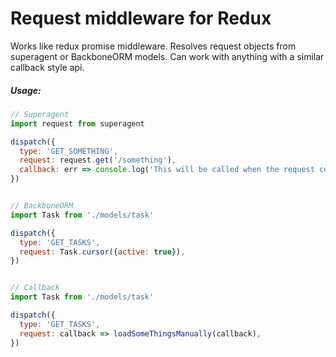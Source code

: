 # Request middleware for Redux

Works like redux promise middleware. Resolves request objects from superagent or BackboneORM models. Can work with anything with a similar callback style api.

##### Usage:

```javascript
// Superagent
import request from superagent

dispatch({
  type: 'GET_SOMETHING',
  request: request.get('/something'),
  callback: err => console.log('This will be called when the request completes. Useful for navigating after a request returns (login, etc). Errors should not be handled here - an error action is sent, work with that.'),
})


// BackboneORM
import Task from './models/task'

dispatch({
  type: 'GET_TASKS',
  request: Task.cursor({active: true}),
})


// Callback
import Task from './models/task'

dispatch({
  type: 'GET_TASKS',
  request: callback => loadSomeThingsManually(callback),
})
```
